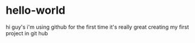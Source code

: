 # hello-world
hi guy's i'm using github for the first time it's really great
creating my first project in git hub

